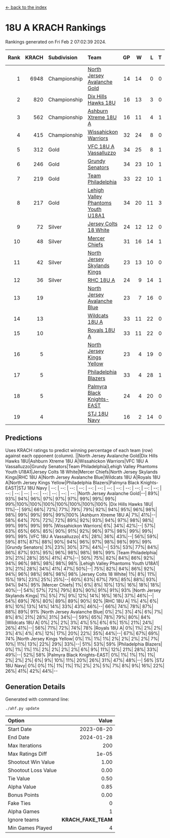 [<- back to the index](readme.md)
# 18U A KRACH Rankings
Rankings generated on Fri Feb  2 07:02:39 2024.

Rank|KRACH|Subdivision|Team|GP|W|L|T|OTW|OTL|SoS|Exp Wins|Win Diff
---:|---:|:---|:---|---:|---:|---:|---:|---:|---:|---:|---:|---:
1|6948|Championship|[North Jersey Avalanche Gold](https://gamesheetstats.com/seasons/3659/teams/140737/schedule)|14|14|0|0|0|0|87|14.8|-0.0
2|820|Championship|[Dix Hills Hawks 18U](https://gamesheetstats.com/seasons/3659/teams/140731/schedule)|16|13|3|0|1|0|560|13.9|0.0
3|562|Championship|[Ashburn Xtreme 18U A](https://gamesheetstats.com/seasons/3659/teams/140730/schedule)|16|11|4|1|1|0|254|12.4|0.0
4|415|Championship|[Wissahickon Warriors](https://gamesheetstats.com/seasons/3659/teams/140748/schedule)|32|24|8|0|0|1|200|24.9|0.0
5|312|Gold|[VFC 18U A Vassalluzzo](https://gamesheetstats.com/seasons/3659/teams/140746/schedule)|34|25|8|1|2|2|149|26.4|0.0
6|246|Gold|[Grundy Senators](https://gamesheetstats.com/seasons/3659/teams/140732/schedule)|34|23|10|1|1|0|183|24.4|0.0
7|219|Gold|[Team Philadelphia](https://gamesheetstats.com/seasons/3659/teams/140745/schedule)|33|22|10|1|0|0|189|23.4|0.0
8|217|Gold|[Lehigh Valley Phantoms Youth U18A1](https://gamesheetstats.com/seasons/3659/teams/140734/schedule)|34|20|11|3|1|0|201|22.4|0.0
9|72|Silver|[Jersey Colts 18 White](https://gamesheetstats.com/seasons/3659/teams/140733/schedule)|24|12|12|0|0|2|950|12.9|0.0
10|48|Silver|[Mercer Chiefs](https://gamesheetstats.com/seasons/3659/teams/140735/schedule)|31|16|14|1|1|1|519|17.4|0.0
11|42|Silver|[North Jersey Skylands Kings](https://gamesheetstats.com/seasons/3659/teams/140739/schedule)|23|13|10|0|1|1|954|13.9|0.0
12|36|Silver|[RHC 18U A](https://gamesheetstats.com/seasons/3659/teams/140742/schedule)|24|9|14|1|0|2|175|10.4|0.0
13|19||[North Jersey Avalanche Blue](https://gamesheetstats.com/seasons/3659/teams/140736/schedule)|23|7|16|0|0|1|157|7.9|0.0
14|13||[Wildcats 18U A](https://gamesheetstats.com/seasons/3659/teams/140747/schedule)|33|11|22|0|3|1|683|11.9|0.0
15|10||[Royals 18U A](https://gamesheetstats.com/seasons/3659/teams/140743/schedule)|33|11|22|0|1|1|125|11.9|0.0
16|5||[North Jersey Kings Yellow](https://gamesheetstats.com/seasons/3659/teams/140738/schedule)|23|4|19|0|1|0|647|4.9|0.0
17|5||[Philadelphia Blazers](https://gamesheetstats.com/seasons/3659/teams/140741/schedule)|33|4|28|1|0|3|172|5.4|0.0
18|5||[Palmyra Black Knights-EAST](https://gamesheetstats.com/seasons/3659/teams/140740/schedule)|24|4|20|0|2|0|144|4.9|0.0
19|4||[STJ 18U Navy](https://gamesheetstats.com/seasons/3659/teams/140744/schedule)|16|2|14|0|0|0|135|2.9|0.0

## Predictions
Uses KRACH ratings to predict winning percentage of each team (row) against each opponent (column).
||North Jersey Avalanche Gold|Dix Hills Hawks 18U|Ashburn Xtreme 18U A|Wissahickon Warriors|VFC 18U A Vassalluzzo|Grundy Senators|Team Philadelphia|Lehigh Valley Phantoms Youth U18A1|Jersey Colts 18 White|Mercer Chiefs|North Jersey Skylands Kings|RHC 18U A|North Jersey Avalanche Blue|Wildcats 18U A|Royals 18U A|North Jersey Kings Yellow|Philadelphia Blazers|Palmyra Black Knights-EAST|STJ 18U Navy
| --: | --: | --: | --: | --: | --: | --: | --: | --: | --: | --: | --: | --: | --: | --: | --: | --: | --: | --: | --: 
|North Jersey Avalanche Gold|--| 89%| 93%| 94%| 96%| 97%| 97%| 97%| 99%| 99%| 99%| 99%|100%|100%|100%|100%|100%|100%|100%
|Dix Hills Hawks 18U| 11%|--| 59%| 66%| 72%| 77%| 79%| 79%| 92%| 94%| 95%| 96%| 98%| 98%| 99%| 99%| 99%| 99%|100%
|Ashburn Xtreme 18U A|  7%| 41%|--| 58%| 64%| 70%| 72%| 72%| 89%| 92%| 93%| 94%| 97%| 98%| 98%| 99%| 99%| 99%| 99%
|Wissahickon Warriors|  6%| 34%| 42%|--| 57%| 63%| 65%| 66%| 85%| 90%| 91%| 92%| 96%| 97%| 98%| 99%| 99%| 99%| 99%
|VFC 18U A Vassalluzzo|  4%| 28%| 36%| 43%|--| 56%| 59%| 59%| 81%| 87%| 88%| 90%| 94%| 96%| 97%| 98%| 98%| 99%| 99%
|Grundy Senators|  3%| 23%| 30%| 37%| 44%|--| 53%| 53%| 77%| 84%| 86%| 87%| 93%| 95%| 96%| 98%| 98%| 98%| 99%
|Team Philadelphia|  3%| 21%| 28%| 35%| 41%| 47%|--| 50%| 75%| 82%| 84%| 86%| 92%| 94%| 96%| 98%| 98%| 98%| 98%
|Lehigh Valley Phantoms Youth U18A1|  3%| 21%| 28%| 34%| 41%| 47%| 50%|--| 75%| 82%| 84%| 86%| 92%| 94%| 96%| 98%| 98%| 98%| 98%
|Jersey Colts 18 White|  1%|  8%| 11%| 15%| 19%| 23%| 25%| 25%|--| 60%| 63%| 67%| 79%| 85%| 88%| 93%| 94%| 94%| 95%
|Mercer Chiefs|  1%|  6%|  8%| 10%| 13%| 16%| 18%| 18%| 40%|--| 54%| 57%| 72%| 79%| 83%| 90%| 91%| 91%| 93%
|North Jersey Skylands Kings|  1%|  5%|  7%|  9%| 12%| 14%| 16%| 16%| 37%| 46%|--| 54%| 69%| 76%| 80%| 89%| 89%| 90%| 92%
|RHC 18U A|  1%|  4%|  6%|  8%| 10%| 13%| 14%| 14%| 33%| 43%| 46%|--| 66%| 74%| 78%| 87%| 88%| 89%| 91%
|North Jersey Avalanche Blue|  0%|  2%|  3%|  4%|  6%|  7%|  8%|  8%| 21%| 28%| 31%| 34%|--| 59%| 65%| 78%| 79%| 80%| 84%
|Wildcats 18U A|  0%|  2%|  2%|  3%|  4%|  5%|  6%|  6%| 15%| 21%| 24%| 26%| 41%|--| 56%| 71%| 72%| 74%| 78%
|Royals 18U A|  0%|  1%|  2%|  2%|  3%|  4%|  4%|  4%| 12%| 17%| 20%| 22%| 35%| 44%|--| 67%| 67%| 69%| 74%
|North Jersey Kings Yellow|  0%|  1%|  1%|  1%|  2%|  2%|  2%|  2%|  7%| 10%| 11%| 13%| 22%| 29%| 33%|--| 51%| 53%| 59%
|Philadelphia Blazers|  0%|  1%|  1%|  1%|  2%|  2%|  2%|  2%|  6%|  9%| 11%| 12%| 21%| 28%| 33%| 49%|--| 52%| 58%
|Palmyra Black Knights-EAST|  0%|  1%|  1%|  1%|  1%|  2%|  2%|  2%|  6%|  9%| 10%| 11%| 20%| 26%| 31%| 47%| 48%|--| 56%
|STJ 18U Navy|  0%|  0%|  1%|  1%|  1%|  1%|  2%|  2%|  5%|  7%|  8%|  9%| 16%| 22%| 26%| 41%| 42%| 44%|--

## Generation Details

Generated with command line:
```
./ahf.py update
```

| Option | Value |
| :----- | ----: |
| Start Date | 2023-08-20 |
| End Date | 2024-01-28 |
| Max Iterations | 200 |
| Max Ratings Diff | 1e-05 |
| Shootout Win Value | 1.00 |
| Shootout Loss Value | 0.00 |
| Tie Value | 0.50 |
| Alpha Value | 0.85 |
| Bonus Points | 0.00 |
| Fake Ties | 0 |
| Alpha Games | 1 |
| Ignore teams | __KRACH_FAKE_TEAM__ |
| Min Games Played | 4 |

